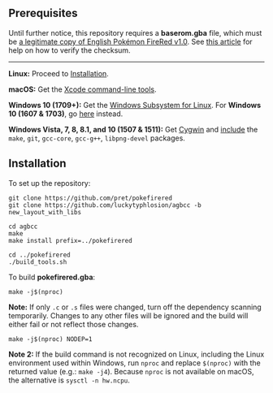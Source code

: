 ## Prerequisites

Until further notice, this repository requires a **baserom.gba** file, which must be [a legitimate copy of English Pokémon FireRed v1.0](https://datomatic.no-intro.org/?page=show_record&s=23&n=1616). See [this article](https://www.howtogeek.com/67241/htg-explains-what-are-md5-sha-1-hashes-and-how-do-i-check-them/) for help on how to verify the checksum.

----

**Linux:** Proceed to [Installation](#installation).

**macOS:** Get the [Xcode command-line tools](https://developer.apple.com/library/archive/technotes/tn2339/_index.html#//apple_ref/doc/uid/DTS40014588-CH1-DOWNLOADING_COMMAND_LINE_TOOLS_IS_NOT_AVAILABLE_IN_XCODE_FOR_MACOS_10_9__HOW_CAN_I_INSTALL_THEM_ON_MY_MACHINE_).

**Windows 10 (1709+):** Get the [Windows Subsystem for Linux](https://docs.microsoft.com/windows/wsl/install-win10). For **Windows 10 (1607 & 1703)**, go [here](https://docs.microsoft.com/windows/wsl/install-legacy) instead.

**Windows Vista, 7, 8, 8.1, and 10 (1507 & 1511):** Get [Cygwin](https://cygwin.com/install.html) and [include](https://cygwin.com/cygwin-ug-net/setup-net.html#setup-packages) the `make`, `git`, `gcc-core`, `gcc-g++`, `libpng-devel` packages.


## Installation

To set up the repository:

	git clone https://github.com/pret/pokefirered
	git clone https://github.com/luckytyphlosion/agbcc -b new_layout_with_libs

	cd agbcc
	make
	make install prefix=../pokefirered

	cd ../pokefirered
	./build_tools.sh

To build **pokefirered.gba**:

	make -j$(nproc)

**Note:** If only `.c` or `.s` files were changed, turn off the dependency scanning temporarily. Changes to any other files will be ignored and the build will either fail or not reflect those changes.

	make -j$(nproc) NODEP=1

**Note 2:** If the build command is not recognized on Linux, including the Linux environment used within Windows, run `nproc` and replace `$(nproc)` with the returned value (e.g.: `make -j4`). Because `nproc` is not available on macOS, the alternative is `sysctl -n hw.ncpu`.

